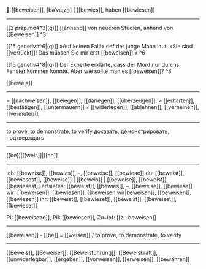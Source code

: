 😤 [[beweisen]], [bəˈvaɪ̯zn̩] | [[bewies]], haben [[bewiesen]]

---
[[2 prap.md#^3|(q)]] [[anhand]] von neueren Studien, anhand von [[Beweisen]] ^3

[[15 genetiv#^6|(q)]] »Auf keinen Fall!« rief der junge Mann laut. »Sie sind [[verrückt]]! Das müssen Sie mir erst [[beweisen]].« ^6

[[15 genetiv#^8|(q)]] Der Experte erklärte, dass der Mord nur durchs Fenster kommen konnte. Aber wie sollte man es [[beweisen]]? ^8

[[Beweis]]

---
= [[nachweisen]], [[belegen]], [[darlegen]], [[überzeugen]], 
≈ [[erhärten]], [[bestätigen]], [[untermauern]]
≠ [[widerlegen]], [[ablehnen]], [[verneinen]], [[vermuten]], 

---
to prove, to demonstrate, to verify
доказать, демонстрировать, подтверждать

---
[[be]]|[[weis]]|[[en]]

---

ich: [[beweise]], [[bewies]], –, [[beweise]], [[bewiese]]
du: [[beweist]], [[bewiesest]], [[beweise]] | [[beweis]] | [[beweise]], [[beweist]], [[bewiesest]]
er/sie/es: [[beweist]], [[bewies]], –, [[beweise]], [[bewiese]]
wir: [[beweisen]], [[bewiesen]], [[beweisen wir|beweisen]], [[beweisen]], [[bewiesen]]
ihr: [[beweist]], [[bewieset]], [[beweist]], [[beweiset]], [[bewieset]] 

PI: [[beweisend]], PII: [[bewiesen]], Zu+inf: [[zu beweisen]]

---

[[beweisen]] - [[be]] = [[weisen]] / to prove, to demonstrate, to verify

---
[[Beweis]], [[Beweiser]], [[Beweisführung]], [[Beweiskraft]], [[unwiderlegbar]], [[ergeben]], [[vorweisen]], [[erweisen]], [[bewähren]]